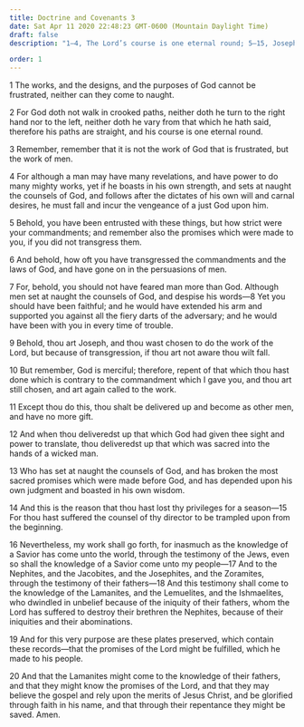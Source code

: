 ```yaml
---
title: Doctrine and Covenants 3
date: Sat Apr 11 2020 22:48:23 GMT-0600 (Mountain Daylight Time)
draft: false
description: "1–4, The Lord’s course is one eternal round; 5–15, Joseph Smith must repent or lose the gift to translate; 16–20, The Book of Mormon comes forth to save the seed of Lehi."

order: 1
---
```

    
1 The works, and the designs, and the purposes of God cannot be frustrated, neither can they come to naught.

2 For God doth not walk in crooked paths, neither doth he turn to the right hand nor to the left, neither doth he vary from that which he hath said, therefore his paths are straight, and his course is one eternal round.

3 Remember, remember that it is not the work of God that is frustrated, but the work of men.

4 For although a man may have many revelations, and have power to do many mighty works, yet if he boasts in his own strength, and sets at naught the counsels of God, and follows after the dictates of his own will and carnal desires, he must fall and incur the vengeance of a just God upon him.

5 Behold, you have been entrusted with these things, but how strict were your commandments; and remember also the promises which were made to you, if you did not transgress them.

6 And behold, how oft you have transgressed the commandments and the laws of God, and have gone on in the persuasions of men.

7 For, behold, you should not have feared man more than God. Although men set at naught the counsels of God, and despise his words—8 Yet you should have been faithful; and he would have extended his arm and supported you against all the fiery darts of the adversary; and he would have been with you in every time of trouble.

9 Behold, thou art Joseph, and thou wast chosen to do the work of the Lord, but because of transgression, if thou art not aware thou wilt fall.

10 But remember, God is merciful; therefore, repent of that which thou hast done which is contrary to the commandment which I gave you, and thou art still chosen, and art again called to the work.

11 Except thou do this, thou shalt be delivered up and become as other men, and have no more gift.

12 And when thou deliveredst up that which God had given thee sight and power to translate, thou deliveredst up that which was sacred into the hands of a wicked man.

13 Who has set at naught the counsels of God, and has broken the most sacred promises which were made before God, and has depended upon his own judgment and boasted in his own wisdom.

14 And this is the reason that thou hast lost thy privileges for a season—15 For thou hast suffered the counsel of thy director to be trampled upon from the beginning.

16 Nevertheless, my work shall go forth, for inasmuch as the knowledge of a Savior has come unto the world, through the testimony of the Jews, even so shall the knowledge of a Savior come unto my people—17 And to the Nephites, and the Jacobites, and the Josephites, and the Zoramites, through the testimony of their fathers—18 And this testimony shall come to the knowledge of the Lamanites, and the Lemuelites, and the Ishmaelites, who dwindled in unbelief because of the iniquity of their fathers, whom the Lord has suffered to destroy their brethren the Nephites, because of their iniquities and their abominations.

19 And for this very purpose are these plates preserved, which contain these records—that the promises of the Lord might be fulfilled, which he made to his people.

20 And that the Lamanites might come to the knowledge of their fathers, and that they might know the promises of the Lord, and that they may believe the gospel and rely upon the merits of Jesus Christ, and be glorified through faith in his name, and that through their repentance they might be saved. Amen.
